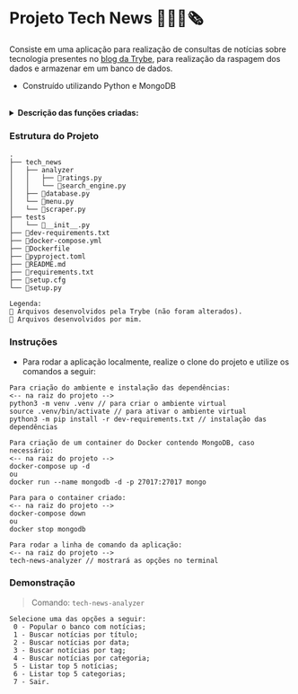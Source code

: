 # Projeto Tech News 👨🏻‍💻🗞

Consiste em uma aplicação para realização de consultas de notícias sobre tecnologia presentes no [blog da Trybe](https://blog.betrybe.com/), para realização da raspagem dos dados e armazenar em um banco de dados.

* Construído utilizando Python e MongoDB

<br />

<details>
  <summary><strong>Descrição das funções criadas:</strong></summary><br />

| Função | Descrição | Localização |
|---|---|---|
| `fetch` | Responsável por realizar a requisição do conteúdo `HTML` | `tech_news/scraper.py` |
| `scrape_updates` | Responsável por coletar todos os links das páginas de notícias | `tech_news/scraper.py` |
| `scrape_next_page_link` | Responsável por coletar o link da próxima página de notícias | `tech_news/scraper.py` |  
| `scrape_news` | Responsável por coletar as informações de uma notícia | `tech_news/scraper.py` |  
| `get_tech_news` | Responsável por combinar as funções acima para realizar a raspagem de dados e armazenadamento das informações no banco de dados | `tech_news/scraper.py` |  
| `search_by_title` | A partir dos dados presentes no banco, retorna a busca por título | `tech_news/analyzer/search_engine.py` |
| `search_by_date` | A partir dos dados presentes no banco, retorna a busca por data | `tech_news/analyzer/search_engine.py` |  
| `search_by_tag` | A partir dos dados presentes no banco, retorna a busca pela tag informada | `tech_news/analyzer/search_engine.py` | 
| `search_by_category` | A partir dos dados presentes no banco, retorna a busca pela categoria informada | `tech_news/analyzer/search_engine.py` |
| `top_5_news` | A partir dos dados presentes no banco, retorna as cinco notícias mais populares | `tech_news/analyzer/ratings.py` |
| `top_5_categories` | A partir dos dados presentes no banco, retorna as cinco categorias com mais ocorrências | `tech_news/analyzer/ratings.py` |
| `analyzer_menu` | A partir das funções criadas, retorna as informações mediante a solicitação pela linha de comando | `tech_news/menu.py` |
</details>


### Estrutura do Projeto

```
.
├── tech_news
│   ├── analyzer
│   │   ├── 🔹ratings.py
│   │   └── 🔹search_engine.py
│   ├── 🔸database.py
│   └── 🔹menu.py
│   └── 🔹scraper.py
├── tests
│   └── 🔸__init__.py
├── 🔸dev-requirements.txt
├── 🔸docker-compose.yml
├── 🔸Dockerfile
├── 🔸pyproject.toml
├── 🔸README.md
├── 🔸requirements.txt
├── 🔸setup.cfg
└── 🔸setup.py

Legenda:
🔸 Arquivos desenvolvidos pela Trybe (não foram alterados).
🔹 Arquivos desenvolvidos por mim.

```


### Instruções

- Para rodar a aplicação localmente, realize o clone do projeto e utilize os comandos a seguir:

```
Para criação do ambiente e instalação das dependências:
<-- na raiz do projeto -->
python3 -m venv .venv // para criar o ambiente virtual
source .venv/bin/activate // para ativar o ambiente virtual
python3 -m pip install -r dev-requirements.txt // instalação das dependências

Para criação de um container do Docker contendo MongoDB, caso necessário:
<-- na raiz do projeto -->
docker-compose up -d
ou
docker run --name mongodb -d -p 27017:27017 mongo

Para para o container criado:
<-- na raiz do projeto -->
docker-compose down
ou
docker stop mongodb

Para rodar a linha de comando da aplicação:
<-- na raiz do projeto -->
tech-news-analyzer // mostrará as opções no terminal
```

### Demonstração

> Comando: `tech-news-analyzer`

```
Selecione uma das opções a seguir:
 0 - Popular o banco com notícias;
 1 - Buscar notícias por título;
 2 - Buscar notícias por data;
 3 - Buscar notícias por tag;
 4 - Buscar notícias por categoria;
 5 - Listar top 5 notícias;
 6 - Listar top 5 categorias;
 7 - Sair.
```
